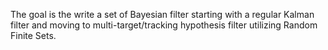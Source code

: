 The goal is the write a set of Bayesian filter starting with a regular Kalman
filter and moving to multi-target/tracking hypothesis filter utilizing Random
Finite Sets.
